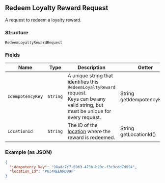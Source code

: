 ## Redeem Loyalty Reward Request

A request to redeem a loyalty reward.

### Structure

`RedeemLoyaltyRewardRequest`

### Fields

| Name | Type | Description | Getter |
|  --- | --- | --- | --- |
| `IdempotencyKey` | `String` | A unique string that identifies this `RedeemLoyaltyReward` request. <br>Keys can be any valid string, but must be unique for every request. | String getIdempotencyKey() |
| `LocationId` | `String` | The ID of the [location](#type-Location) where the reward is redeemed. | String getLocationId() |

### Example (as JSON)

```json
{
  "idempotency_key": "98adc7f7-6963-473b-b29c-f3c9cdd7d994",
  "location_id": "P034NEENMD09F"
}
```

